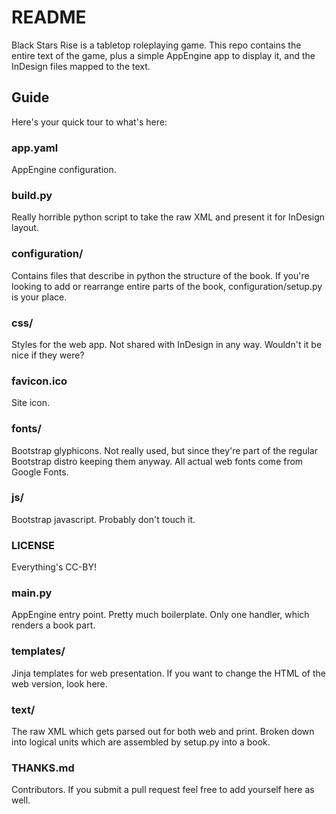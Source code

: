 # README
Black Stars Rise is a tabletop roleplaying game. This repo contains the entire text of the game, plus a simple AppEngine app to display it, and the InDesign files mapped to the text.

## Guide
Here's your quick tour to what's here:

### app.yaml
AppEngine configuration.

### build.py
Really horrible python script to take the raw XML and present it for InDesign layout.

### configuration/
Contains files that describe in python the structure of the book. If you're looking to add or rearrange entire parts of the book, configuration/setup.py is your place.

### css/
Styles for the web app. Not shared with InDesign in any way. Wouldn't it be nice if they were?

### favicon.ico
Site icon.

### fonts/
Bootstrap glyphicons. Not really used, but since they're part of the regular Bootstrap distro keeping them anyway. All actual web fonts come from Google Fonts.

### js/
Bootstrap javascript. Probably don't touch it.

### LICENSE
Everything's CC-BY!

### main.py
AppEngine entry point. Pretty much boilerplate. Only one handler, which renders a book part.

### templates/
Jinja templates for web presentation. If you want to change the HTML of the web version, look here.

### text/
The raw XML which gets parsed out for both web and print. Broken down into logical units which are assembled by setup.py into a book.

### THANKS.md
Contributors. If you submit a pull request feel free to add yourself here as well.